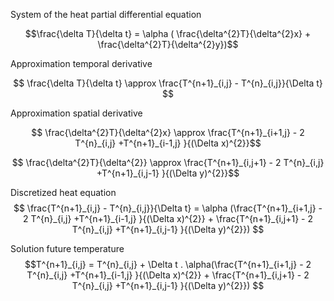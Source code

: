 System of the heat partial differential equation

$$\frac{\delta T}{\delta t} = \alpha ( \frac{\delta^{2}T}{\delta^{2}x} + \frac{\delta^{2}T}{\delta^{2}y})$$

Approximation temporal derivative

$$ \frac{\delta T}{\delta t} \approx \frac{T^{n+1}_{i,j} - T^{n}_{i,j}}{\Delta t}  $$

Approximation spatial derivative

$$ \frac{\delta^{2}T}{\delta^{2}x} \approx \frac{T^{n+1}_{i+1,j} - 2 T^{n}_{i,j} +T^{n+1}_{i-1,j} }{(\Delta x)^{2}}$$

$$ \frac{\delta^{2}T}{\delta^{2}} \approx \frac{T^{n+1}_{i,j+1} - 2 T^{n}_{i,j} +T^{n+1}_{i,j-1} }{(\Delta y)^{2}}$$



Discretized heat equation
$$ \frac{T^{n+1}_{i,j} - T^{n}_{i,j}}{\Delta t} = \alpha (\frac{T^{n+1}_{i+1,j} - 2 T^{n}_{i,j} +T^{n+1}_{i-1,j} }{(\Delta x)^{2}} + \frac{T^{n+1}_{i,j+1} - 2 T^{n}_{i,j} +T^{n+1}_{i,j-1} }{(\Delta y)^{2}}) $$

Solution future temperature
$$T^{n+1}_{i,j} = T^{n}_{i,j} + \Delta t . \alpha(\frac{T^{n+1}_{i+1,j} - 2 T^{n}_{i,j} +T^{n+1}_{i-1,j} }{(\Delta x)^{2}} + \frac{T^{n+1}_{i,j+1} - 2 T^{n}_{i,j} +T^{n+1}_{i,j-1} }{(\Delta y)^{2}}) $$
